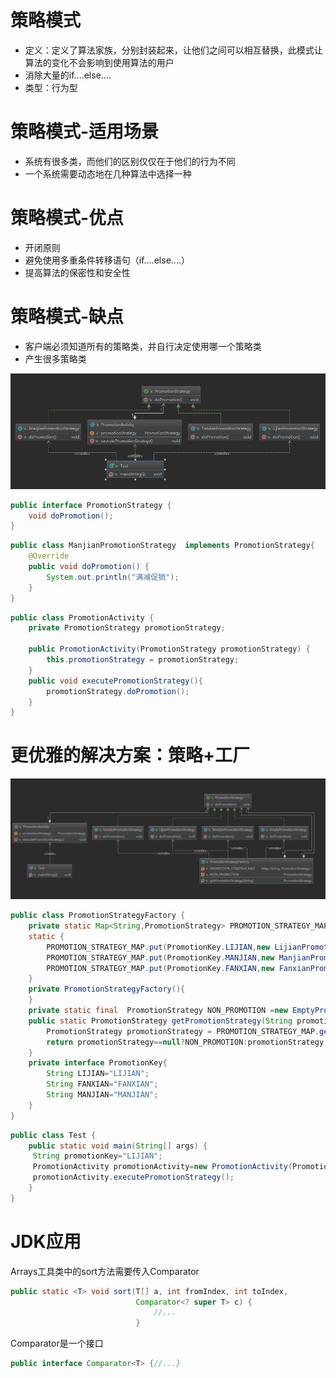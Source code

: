 # **策略模式**

- 定义：定义了算法家族，分别封装起来，让他们之间可以相互替换，此模式让算法的变化不会影响到使用算法的用户 
- 消除大量的if....else....
- 类型：行为型

# **策略模式-适用场景**

- 系统有很多类，而他们的区别仅仅在于他们的行为不同
- 一个系统需要动态地在几种算法中选择一种

# **策略模式-优点**

- 开闭原则
- 避免使用多重条件转移语句（if....else....）
- 提高算法的保密性和安全性

# **策略模式-缺点**

- 客户端必须知道所有的策略类，并自行决定使用哪一个策略类
- 产生很多策略类

![img](assets/clipboard-1574260940849.png)

```java
public interface PromotionStrategy {
    void doPromotion();
}
```

```java
public class ManjianPromotionStrategy  implements PromotionStrategy{
    @Override
    public void doPromotion() {
        System.out.println("满减促销");
    }
}
```

```java
public class PromotionActivity {
    private PromotionStrategy promotionStrategy;

    public PromotionActivity(PromotionStrategy promotionStrategy) {
        this.promotionStrategy = promotionStrategy;
    }
    public void executePromotionStrategy(){
        promotionStrategy.doPromotion();
    }
}
```

# **更优雅的解决方案：策略+工厂**

![img](assets/clipboard-1574260976003.png)

```java
public class PromotionStrategyFactory {
    private static Map<String,PromotionStrategy> PROMOTION_STRATEGY_MAP=new HashMap<String, PromotionStrategy>();
    static {
        PROMOTION_STRATEGY_MAP.put(PromotionKey.LIJIAN,new LijianPromotionStrategy());
        PROMOTION_STRATEGY_MAP.put(PromotionKey.MANJIAN,new ManjianPromotionStrategy());
        PROMOTION_STRATEGY_MAP.put(PromotionKey.FANXIAN,new FanxianPromotionStrategy());
    }
    private PromotionStrategyFactory(){
    }
    private static final  PromotionStrategy NON_PROMOTION =new EmptyPromotionStrategy();
    public static PromotionStrategy getPromotionStrategy(String promotionKey){
        PromotionStrategy promotionStrategy = PROMOTION_STRATEGY_MAP.get(promotionKey);
        return promotionStrategy==null?NON_PROMOTION:promotionStrategy;
    }
    private interface PromotionKey{
        String LIJIAN="LIJIAN";
        String FANXIAN="FANXIAN";
        String MANJIAN="MANJIAN";
    }
}
```

```java
public class Test {
    public static void main(String[] args) {
     String promotionKey="LIJIAN";
     PromotionActivity promotionActivity=new PromotionActivity(PromotionStrategyFactory.getPromotionStrategy(promotionKey));
     promotionActivity.executePromotionStrategy();
    }
}
```

# JDK应用

Arrays工具类中的sort方法需要传入Comparator

```java
public static <T> void sort(T[] a, int fromIndex, int toIndex,
                            Comparator<? super T> c) {
                                //...
                            }
```

Comparator是一个接口

```java
public interface Comparator<T> {//...}
```

